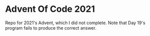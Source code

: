 # Advent Of Code 2021
Repo for 2021's Advent, which I did not complete. Note that Day 19's program fails to produce the correct answer.

